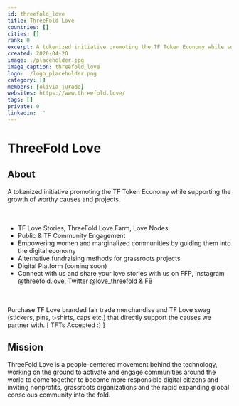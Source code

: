 ```yaml
---
id: threefold_love
title: ThreeFold Love
countries: []
cities: []
rank: 0
excerpt: A tokenized initiative promoting the TF Token Economy while supporting the growth of worthy causes and projects.
created: 2020-04-20
image: ./placeholder.jpg
image_caption: threefold_love
logo: ./logo_placeholder.png
category: []
members: [olivia_jurado]
websites: https://www.threefold.love/
tags: []
private: 0
linkedin: ''
---
```


# ThreeFold Love

## About

A tokenized initiative promoting the TF Token Economy while supporting the growth of worthy causes and projects.  
<br/>
<br/>

- TF Love Stories, ThreeFold Love Farm, Love Nodes
- Public & TF Community Engagement 
- Empowering women and marginalized communities by guiding them into the digital economy
- Alternative fundraising methods for grassroots projects
- Digital Platform (coming soon)
- Connect with us and share your love stories with us on FFP, Instagram [@threefold.love](https://www.instagram.com/threefold.love/), Twitter [@love_threefold](https://twitter.com/love_threefold) & FB
<br/>
<br/>
Purchase TF Love branded fair trade merchandise and TF Love swag (stickers, pins, t-shirts, caps etc.) that directly support the causes we partner with. [ TFTs Accepted :) ]

## Mission

ThreeFold Love is a people-centered movement behind the technology, working on the ground to activate and engage communities around the world to come together to become more responsible digital citizens and inviting nonprofits, grassroots organizations and the rapid expanding global conscious community into the fold.

<!-- ## Impact

## Powered by ThreeFold

## Join saving our planet!

## Support this project

## TFGrid Solution

### Roadmap

 -->

